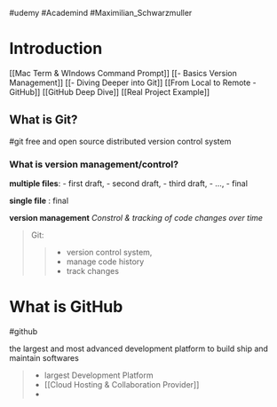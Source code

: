 #udemy  #Academind  #Maximilian_Schwarzmuller 

# Introduction
[[Mac Term & WIndows Command Prompt]]
[[- Basics Version Management]]
[[- Diving Deeper into Git]]
[[From Local to Remote - GitHub]]
[[GitHub Deep Dive]]
[[Real Project Example]]

## What is Git?
#git 
free and open source distributed version control system

### What is version management/control?
**multiple files**:
	- first draft,
	- second draft,
	- third draft,
	-  ..., 
	- final

**single file** :  final

**version management**
*Constrol & tracking of code changes over time*

>Git:
>>- version control system,
>>- manage code history
>>- track changes


# What is GitHub
#github

the largest and most advanced development platform to build ship and maintain softwares

> - largest Development Platform
> - [[Cloud Hosting & Collaboration Provider]]
> - 








